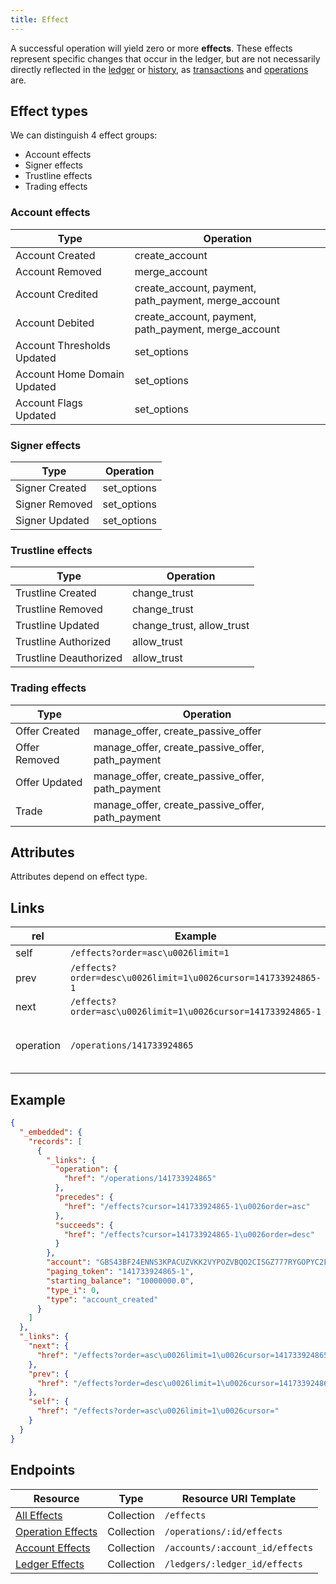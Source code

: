```yaml
---
title: Effect
---
```


A successful operation will yield zero or more **effects**.  These effects
represent specific changes that occur in the ledger, but are not necessarily
directly reflected in the [ledger](https://developer.digitalbits.io/guides/concepts/ledger.html) or [history](https://github.com/digitalbitsorg/digitalbits-core/blob/master/docs/history.md), as [transactions](https://developers.digitalbits.io/guides/concepts/transactions.html) and [operations](https://developer.digitalbits.io/guides/concepts/operations.html) are.

## Effect types

We can distinguish 4 effect groups:
- Account effects
- Signer effects
- Trustline effects
- Trading effects

### Account effects

| Type                        | Operation                                             |
| --- | --- |
| Account Created             | create_account                                        |
| Account Removed             | merge_account                                         |
| Account Credited            | create_account, payment, path_payment, merge_account  |
| Account Debited             | create_account, payment, path_payment, merge_account  |
| Account Thresholds Updated  | set_options                                           |
| Account Home Domain Updated | set_options                                           |
| Account Flags Updated       | set_options                                           |

### Signer effects

| Type           | Operation   |
| --- | --- |
| Signer Created | set_options |
| Signer Removed | set_options |
| Signer Updated | set_options |

### Trustline effects

| Type                   | Operation                 |
| --- | --- |
| Trustline Created      | change_trust              |
| Trustline Removed      | change_trust              |
| Trustline Updated      | change_trust, allow_trust |
| Trustline Authorized   | allow_trust               |
| Trustline Deauthorized | allow_trust               |

### Trading effects

| Type          | Operation                                        |
| --- | --- |
| Offer Created | manage_offer, create_passive_offer               |
| Offer Removed | manage_offer, create_passive_offer, path_payment |
| Offer Updated | manage_offer, create_passive_offer, path_payment |
| Trade         | manage_offer, create_passive_offer, path_payment |


## Attributes

Attributes depend on effect type.

## Links

| rel | Example | Relation |
| --- | ------- | -------- |
| self    | `/effects?order=asc\u0026limit=1` |          |
| prev    | `/effects?order=desc\u0026limit=1\u0026cursor=141733924865-1` |          |
| next    | `/effects?order=asc\u0026limit=1\u0026cursor=141733924865-1` |          |
| operation    | `/operations/141733924865` | Operation that created the effect |

## Example

```json
{
  "_embedded": {
    "records": [
      {
        "_links": {
          "operation": {
            "href": "/operations/141733924865"
          },
          "precedes": {
            "href": "/effects?cursor=141733924865-1\u0026order=asc"
          },
          "succeeds": {
            "href": "/effects?cursor=141733924865-1\u0026order=desc"
          }
        },
        "account": "GBS43BF24ENNS3KPACUZVKK2VYPOZVBQO2CISGZ777RYGOPYC2FT6S3K",
        "paging_token": "141733924865-1",
        "starting_balance": "10000000.0",
        "type_i": 0,
        "type": "account_created"
      }
    ]
  },
  "_links": {
    "next": {
      "href": "/effects?order=asc\u0026limit=1\u0026cursor=141733924865-1"
    },
    "prev": {
      "href": "/effects?order=desc\u0026limit=1\u0026cursor=141733924865-1"
    },
    "self": {
      "href": "/effects?order=asc\u0026limit=1\u0026cursor="
    }
  }
}
```

## Endpoints

|  Resource                |    Type    |    Resource URI Template             |
| ------------------------ | ---------- | ------------------------------------ |
| [All Effects](../endpoints/effects-all.md) | Collection | `/effects`                           |
| [Operation Effects](../endpoints/effects-for-operation.md) | Collection | `/operations/:id/effects`            |
| [Account Effects](../endpoints/effects-for-account.md) | Collection | `/accounts/:account_id/effects`      |
| [Ledger Effects](../endpoints/effects-for-ledger.md) | Collection | `/ledgers/:ledger_id/effects`        |

